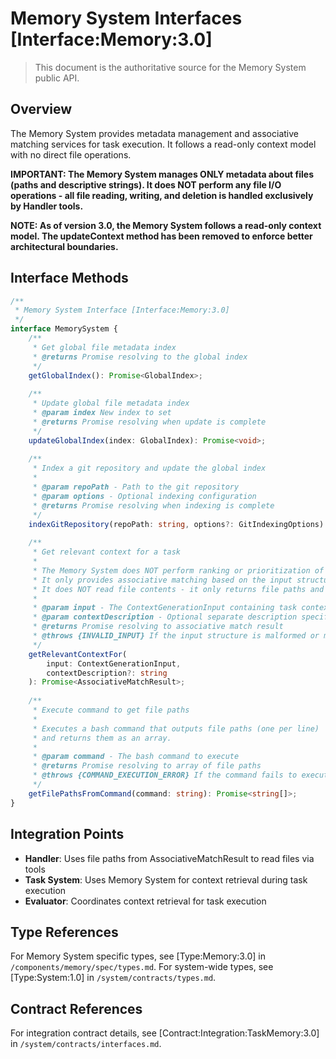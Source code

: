 # Memory System Interfaces [Interface:Memory:3.0]

> This document is the authoritative source for the Memory System public API.

## Overview

The Memory System provides metadata management and associative matching services for task execution. It follows a read-only context model with no direct file operations.

**IMPORTANT: The Memory System manages ONLY metadata about files (paths and descriptive strings).
It does NOT perform any file I/O operations - all file reading, writing, and deletion
is handled exclusively by Handler tools.**

**NOTE: As of version 3.0, the Memory System follows a read-only context model.
The updateContext method has been removed to enforce better architectural boundaries.**

## Interface Methods

```typescript
/**
 * Memory System Interface [Interface:Memory:3.0]
 */
interface MemorySystem {
    /**
     * Get global file metadata index
     * @returns Promise resolving to the global index
     */
    getGlobalIndex(): Promise<GlobalIndex>;
    
    /**
     * Update global file metadata index
     * @param index New index to set
     * @returns Promise resolving when update is complete
     */
    updateGlobalIndex(index: GlobalIndex): Promise<void>;
    
    /**
     * Index a git repository and update the global index
     * 
     * @param repoPath - Path to the git repository
     * @param options - Optional indexing configuration
     * @returns Promise resolving when indexing is complete
     */
    indexGitRepository(repoPath: string, options?: GitIndexingOptions): Promise<void>;
    
    /**
     * Get relevant context for a task
     * 
     * The Memory System does NOT perform ranking or prioritization of matches.
     * It only provides associative matching based on the input structure.
     * It does NOT read file contents - it only returns file paths and metadata.
     *
     * @param input - The ContextGenerationInput containing task context
     * @param contextDescription - Optional separate description specifically for context matching
     * @returns Promise resolving to associative match result
     * @throws {INVALID_INPUT} If the input structure is malformed or missing required fields
     */
    getRelevantContextFor(
        input: ContextGenerationInput, 
        contextDescription?: string
    ): Promise<AssociativeMatchResult>;
    
    /**
     * Execute command to get file paths
     * 
     * Executes a bash command that outputs file paths (one per line)
     * and returns them as an array.
     *
     * @param command - The bash command to execute
     * @returns Promise resolving to array of file paths
     * @throws {COMMAND_EXECUTION_ERROR} If the command fails to execute
     */
    getFilePathsFromCommand(command: string): Promise<string[]>;
}
```

## Integration Points

- **Handler**: Uses file paths from AssociativeMatchResult to read files via tools
- **Task System**: Uses Memory System for context retrieval during task execution
- **Evaluator**: Coordinates context retrieval for task execution

## Type References

For Memory System specific types, see [Type:Memory:3.0] in `/components/memory/spec/types.md`.
For system-wide types, see [Type:System:1.0] in `/system/contracts/types.md`.

## Contract References

For integration contract details, see [Contract:Integration:TaskMemory:3.0] in `/system/contracts/interfaces.md`.
